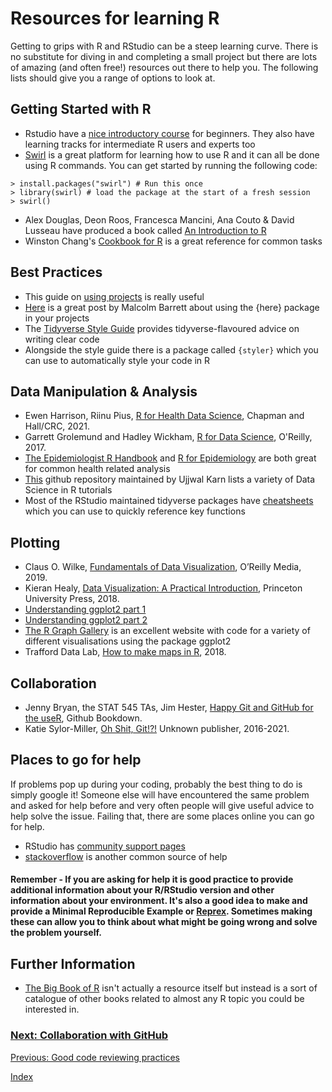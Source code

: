 # Resources for learning R

Getting to grips with R and RStudio can be a steep learning curve. There is no substitute for diving in and completing a small project but there are lots of amazing (and often free!) resources out there to help you. The following lists should give you a range of options to look at. 

## Getting Started with R
* Rstudio have a [nice introductory course](https://education.rstudio.com/learn/) for beginners. They also have learning tracks for intermediate R users and experts too
* [Swirl](https://swirlstats.com) is a great platform for learning how to use R and it can all be done using R commands. You can get started by running the following code:
```
> install.packages("swirl") # Run this once
> library(swirl) # load the package at the start of a fresh session
> swirl()
```
* Alex Douglas, Deon Roos, Francesca Mancini, Ana Couto & David Lusseau have produced a book called [An Introduction to R](https://intro2r.com/index.html)
* Winston Chang's [Cookbook for R](http://www.cookbook-r.com/) is a great reference for common tasks

## Best Practices
* This guide on [using projects](https://support.rstudio.com/hc/en-us/articles/200526207-Using-Projects) is really useful
* [Here](https://malco.io/2018/11/05/why-should-i-use-the-here-package-when-i-m-already-using-projects/) is a great post by Malcolm Barrett about using the {here} package in your projects
* The [Tidyverse Style Guide](https://style.tidyverse.org/) provides tidyverse-flavoured advice on writing clear code
* Alongside the style guide there is a package called `{styler}` which you can use to automatically style your code in R

## Data Manipulation & Analysis
* Ewen Harrison, Riinu Pius, [R for Health Data Science](https://argoshare.is.ed.ac.uk/healthyr_book/), Chapman and Hall/CRC, 2021.
* Garrett Grolemund and Hadley Wickham, [R for Data Science](https://r4ds.had.co.nz/index.html), O'Reilly, 2017.
* [The Epidemiologist R Handbook](https://epirhandbook.com/en/) and [R for Epidemiology](https://www.r4epi.com/) are both great for common health related analysis
* [This](https://github.com/ujjwalkarn/DataScienceR) github repository maintained by Ujjwal Karn lists a variety of Data Science in R tutorials
* Most of the RStudio maintained tidyverse packages have [cheatsheets](https://www.rstudio.com/resources/cheatsheets/) which you can use to quickly reference key functions

## Plotting
* Claus O. Wilke, [Fundamentals of Data Visualization](https://clauswilke.com/dataviz/), O’Reilly Media, 2019.
* Kieran Healy, [Data Visualization: A Practical Introduction](https://socviz.co/), Princeton University Press, 2018.
* [Understanding ggplot2 part 1](https://www.youtube.com/watch?v=h29g21z0a68&ab_channel=ThomasLinPedersen)
* [Understanding ggplot2 part 2](https://www.youtube.com/watch?v=0m4yywqNPVY&t=0s&ab_channel=ThomasLinPedersen)
* [The R Graph Gallery](https://www.r-graph-gallery.com/) is an excellent website with code for a variety of different visualisations using the package ggplot2
* Trafford Data Lab, [How to make maps in R](https://medium.com/@traffordDataLab/lets-make-a-map-in-r-7bd1d9366098), 2018.

## Collaboration
* Jenny Bryan, the STAT 545 TAs, Jim Hester, [Happy Git and GitHub for the useR](https://happygitwithr.com/), Github Bookdown.
* Katie Sylor-Miller, [Oh Shit, Git!?!](https://ohshitgit.com/) Unknown publisher, 2016-2021.

## Places to go for help
If problems pop up during your coding, probably the best thing to do is simply google it! Someone else will have encountered the same problem and asked for help before and very often people will give useful advice to help solve the issue. Failing that, there are some places online you can go for help.
* RStudio has [community support pages](https://community.rstudio.com/)
* [stackoverflow](https://stackoverflow.com/questions/tagged/r) is another common source of help
#### Remember - If you are asking for help it is good practice to provide additional information about your R/RStudio version and other information about your environment. It's also a good idea to make and provide a Minimal Reproducible Example or [Reprex](https://www.tidyverse.org/help/). Sometimes making these can allow you to think about what might be going wrong and solve the problem yourself.

## Further Information
* [The Big Book of R](https://www.bigbookofr.com/) isn't actually a resource itself but instead is a sort of catalogue of other books related to almost any R topic you could be interested in.


### [Next: Collaboration with GitHub](collaboration.md)
[Previous: Good code reviewing practices](code-review.md)

[Index](index.md)
